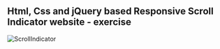 Html, Css and jQuery based Responsive Scroll Indicator website - exercise
---

![ScrollIndicator](https://github.com/r4nd3l/ScrollIndicator/blob/master/img/sample.gif)
